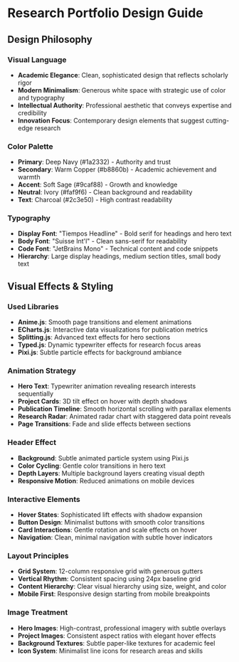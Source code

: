 # Research Portfolio Design Guide

## Design Philosophy

### Visual Language
- **Academic Elegance**: Clean, sophisticated design that reflects scholarly rigor
- **Modern Minimalism**: Generous white space with strategic use of color and typography
- **Intellectual Authority**: Professional aesthetic that conveys expertise and credibility
- **Innovation Focus**: Contemporary design elements that suggest cutting-edge research

### Color Palette
- **Primary**: Deep Navy (#1a2332) - Authority and trust
- **Secondary**: Warm Copper (#b8860b) - Academic achievement and warmth
- **Accent**: Soft Sage (#9caf88) - Growth and knowledge
- **Neutral**: Ivory (#faf9f6) - Clean background and readability
- **Text**: Charcoal (#2c3e50) - High contrast readability

### Typography
- **Display Font**: "Tiempos Headline" - Bold serif for headings and hero text
- **Body Font**: "Suisse Int'l" - Clean sans-serif for readability
- **Code Font**: "JetBrains Mono" - Technical content and code snippets
- **Hierarchy**: Large display headings, medium section titles, small body text

## Visual Effects & Styling

### Used Libraries
- **Anime.js**: Smooth page transitions and element animations
- **ECharts.js**: Interactive data visualizations for publication metrics
- **Splitting.js**: Advanced text effects for hero sections
- **Typed.js**: Dynamic typewriter effects for research focus areas
- **Pixi.js**: Subtle particle effects for background ambiance

### Animation Strategy
- **Hero Text**: Typewriter animation revealing research interests sequentially
- **Project Cards**: 3D tilt effect on hover with depth shadows
- **Publication Timeline**: Smooth horizontal scrolling with parallax elements
- **Research Radar**: Animated radar chart with staggered data point reveals
- **Page Transitions**: Fade and slide effects between sections

### Header Effect
- **Background**: Subtle animated particle system using Pixi.js
- **Color Cycling**: Gentle color transitions in hero text
- **Depth Layers**: Multiple background layers creating visual depth
- **Responsive Motion**: Reduced animations on mobile devices

### Interactive Elements
- **Hover States**: Sophisticated lift effects with shadow expansion
- **Button Design**: Minimalist buttons with smooth color transitions
- **Card Interactions**: Gentle rotation and scale effects on hover
- **Navigation**: Clean, minimal navigation with subtle hover indicators

### Layout Principles
- **Grid System**: 12-column responsive grid with generous gutters
- **Vertical Rhythm**: Consistent spacing using 24px baseline grid
- **Content Hierarchy**: Clear visual hierarchy using size, weight, and color
- **Mobile First**: Responsive design starting from mobile breakpoints

### Image Treatment
- **Hero Images**: High-contrast, professional imagery with subtle overlays
- **Project Images**: Consistent aspect ratios with elegant hover effects
- **Background Textures**: Subtle paper-like textures for academic feel
- **Icon System**: Minimalist line icons for research areas and skills